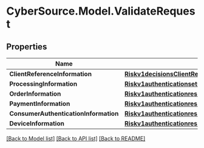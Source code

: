 # CyberSource.Model.ValidateRequest
## Properties

Name | Type | Description | Notes
------------ | ------------- | ------------- | -------------
**ClientReferenceInformation** | [**Riskv1decisionsClientReferenceInformation**](Riskv1decisionsClientReferenceInformation.md) |  | [optional] 
**ProcessingInformation** | [**Riskv1authenticationsetupsProcessingInformation**](Riskv1authenticationsetupsProcessingInformation.md) |  | [optional] 
**OrderInformation** | [**Riskv1authenticationresultsOrderInformation**](Riskv1authenticationresultsOrderInformation.md) |  | [optional] 
**PaymentInformation** | [**Riskv1authenticationresultsPaymentInformation**](Riskv1authenticationresultsPaymentInformation.md) |  | [optional] 
**ConsumerAuthenticationInformation** | [**Riskv1authenticationresultsConsumerAuthenticationInformation**](Riskv1authenticationresultsConsumerAuthenticationInformation.md) |  | [optional] 
**DeviceInformation** | [**Riskv1authenticationresultsDeviceInformation**](Riskv1authenticationresultsDeviceInformation.md) |  | [optional] 

[[Back to Model list]](../README.md#documentation-for-models) [[Back to API list]](../README.md#documentation-for-api-endpoints) [[Back to README]](../README.md)

